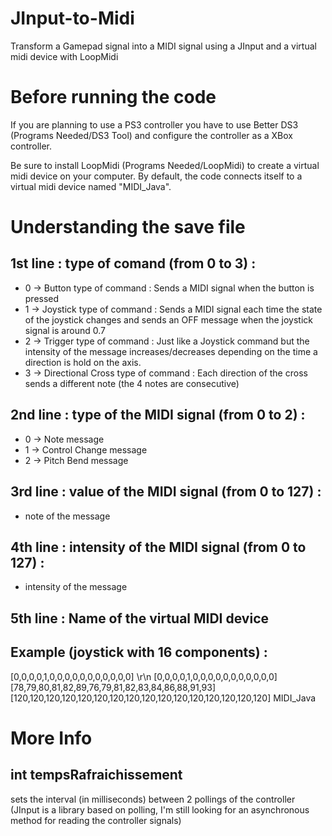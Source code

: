 # JInput-to-Midi
Transform a Gamepad signal into a MIDI signal using a JInput and a virtual midi device with LoopMidi

# Before running the code #

If you are planning to use a PS3 controller you have to use Better DS3 (Programs Needed/DS3 Tool) and configure the controller as a XBox controller.

Be sure to install LoopMidi (Programs Needed/LoopMidi) to create a virtual midi device on your computer. 
By default, the code connects itself to a virtual midi device named "MIDI_Java".


# Understanding the save file #

## 1st line : type of comand (from 0 to 3) : ##
  - 0 -> Button type of command : Sends a MIDI signal when the button is pressed
  - 1 -> Joystick type of command : Sends a MIDI signal each time the state of the joystick changes and sends an OFF message when the joystick signal is around 0.7
  - 2 -> Trigger type of command : Just like a Joystick command but the intensity of the message increases/decreases depending on the time a direction is hold on the axis.
  - 3 -> Directional Cross type of command : Each direction of the cross sends a different note (the 4 notes are consecutive)
  
## 2nd line : type of the MIDI signal (from 0 to 2) : ##
  - 0 -> Note message
  - 1 -> Control Change message
  - 2 -> Pitch Bend message
  
## 3rd line : value of the MIDI signal (from 0 to 127) : ##
  - note of the message
  
## 4th line : intensity of the MIDI signal (from 0 to 127) : ##
  - intensity of the message
  
## 5th line : Name of the virtual MIDI device ##

## Example (joystick with 16 components) : ##
[0,0,0,0,1,0,0,0,0,0,0,0,0,0,0,0] \r\n
[0,0,0,0,1,0,0,0,0,0,0,0,0,0,0,0]
[78,79,80,81,82,89,76,79,81,82,83,84,86,88,91,93]
[120,120,120,120,120,120,120,120,120,120,120,120,120,120,120,120]
MIDI_Java


# More Info #

## int tempsRafraichissement ##
sets the interval (in milliseconds) between 2 pollings of the controller 
(JInput is a library based on polling, I'm still looking for an asynchronous method for reading the controller signals)

